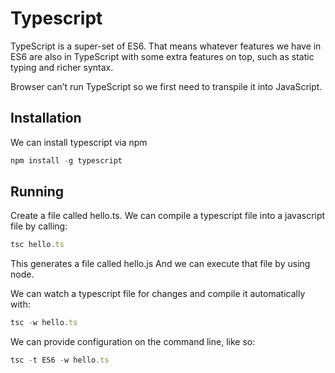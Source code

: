 # Typescript

TypeScript is a super-set of ES6. That means whatever features we have in ES6 are also in TypeScript with some extra features on top, such as static typing and richer syntax.

Browser can’t run TypeScript so we first need to transpile it into JavaScript.

## Installation

We can install typescript via npm

```Typescript
npm install -g typescript
```

## Running

Create a file called hello.ts.
We can compile a typescript file into a javascript file by calling:

```Typescript
tsc hello.ts
```

This generates a file called hello.js And we can execute that file by using node.

We can watch a typescript file for changes and compile it automatically with:

```Typescript
tsc -w hello.ts
```

We can provide configuration on the command line, like so:

```Typescript
tsc -t ES6 -w hello.ts
```